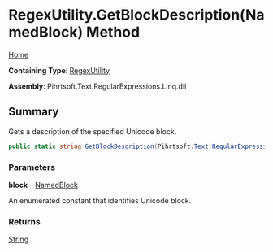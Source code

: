 # RegexUtility\.GetBlockDescription\(NamedBlock\) Method

[Home](../../../../../../README.md)

**Containing Type**: [RegexUtility](../README.md)

**Assembly**: Pihrtsoft\.Text\.RegularExpressions\.Linq\.dll

## Summary

Gets a description of the specified Unicode block\.

```csharp
public static string GetBlockDescription(Pihrtsoft.Text.RegularExpressions.Linq.NamedBlock block)
```

### Parameters

**block** &ensp; [NamedBlock](../../NamedBlock/README.md)

An enumerated constant that identifies Unicode block\.

### Returns

[String](https://docs.microsoft.com/en-us/dotnet/api/system.string)

